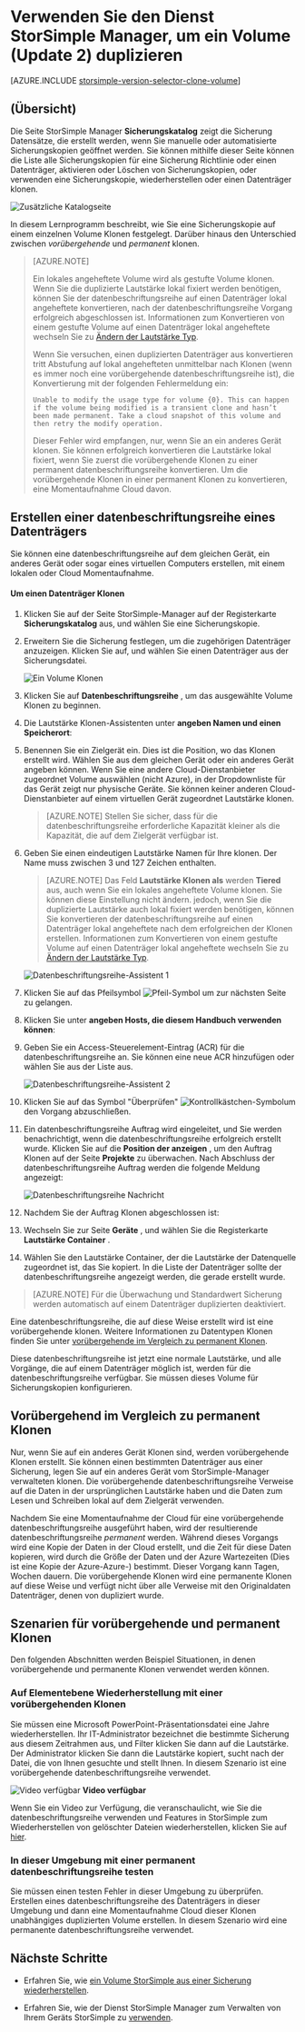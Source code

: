 <properties
   pageTitle="Die Lautstärke StorSimple Klonen | Microsoft Azure"
   description="Die verschiedenen datenbeschriftungsreihe Typen und wann sie verwendet werden, und erläutert, wie Sie eine Sicherungskopie, legen Sie auf einem einzelnen Volume Klonen verwenden können."
   services="storsimple"
   documentationCenter="NA"
   authors="alkohli"
   manager="carmonm"
   editor="" />
<tags 
   ms.service="storsimple"
   ms.devlang="NA"
   ms.topic="article"
   ms.tgt_pltfrm="NA"
   ms.workload="TBD"
   ms.date="07/27/2016"
   ms.author="alkohli" />

# <a name="use-the-storsimple-manager-service-to-clone-a-volume-update-2"></a>Verwenden Sie den Dienst StorSimple Manager, um ein Volume (Update 2) duplizieren

[AZURE.INCLUDE [storsimple-version-selector-clone-volume](../../includes/storsimple-version-selector-clone-volume.md)]

## <a name="overview"></a>(Übersicht)

Die Seite StorSimple Manager **Sicherungskatalog** zeigt die Sicherung Datensätze, die erstellt werden, wenn Sie manuelle oder automatisierte Sicherungskopien geöffnet werden. Sie können mithilfe dieser Seite können die Liste alle Sicherungskopien für eine Sicherung Richtlinie oder einen Datenträger, aktivieren oder Löschen von Sicherungskopien, oder verwenden eine Sicherungskopie, wiederherstellen oder einen Datenträger klonen.

![Zusätzliche Katalogseite](./media/storsimple-clone-volume-u2/backupCatalog.png)  

In diesem Lernprogramm beschreibt, wie Sie eine Sicherungskopie auf einem einzelnen Volume Klonen festgelegt. Darüber hinaus den Unterschied zwischen *vorübergehende* und *permanent* klonen.

>[AZURE.NOTE] 
>
>Ein lokales angeheftete Volume wird als gestufte Volume klonen. Wenn Sie die duplizierte Lautstärke lokal fixiert werden benötigen, können Sie der datenbeschriftungsreihe auf einen Datenträger lokal angeheftete konvertieren, nach der datenbeschriftungsreihe Vorgang erfolgreich abgeschlossen ist. Informationen zum Konvertieren von einem gestufte Volume auf einen Datenträger lokal angeheftete wechseln Sie zu [Ändern der Lautstärke Typ](storsimple-manage-volumes-u2.md#change-the-volume-type).
>
>Wenn Sie versuchen, einen duplizierten Datenträger aus konvertieren tritt Abstufung auf lokal angehefteten unmittelbar nach Klonen (wenn es immer noch eine vorübergehende datenbeschriftungsreihe ist), die Konvertierung mit der folgenden Fehlermeldung ein:
>
>`Unable to modify the usage type for volume {0}. This can happen if the volume being modified is a transient clone and hasn’t been made permanent. Take a cloud snapshot of this volume and then retry the modify operation.` 
>
>Dieser Fehler wird empfangen, nur, wenn Sie an ein anderes Gerät klonen. Sie können erfolgreich konvertieren die Lautstärke lokal fixiert, wenn Sie zuerst die vorübergehende Klonen zu einer permanent datenbeschriftungsreihe konvertieren. Um die vorübergehende Klonen in einer permanent Klonen zu konvertieren, eine Momentaufnahme Cloud davon.

## <a name="create-a-clone-of-a-volume"></a>Erstellen einer datenbeschriftungsreihe eines Datenträgers

Sie können eine datenbeschriftungsreihe auf dem gleichen Gerät, ein anderes Gerät oder sogar eines virtuellen Computers erstellen, mit einem lokalen oder Cloud Momentaufnahme.

#### <a name="to-clone-a-volume"></a>Um einen Datenträger Klonen

1. Klicken Sie auf der Seite StorSimple-Manager auf der Registerkarte **Sicherungskatalog** aus, und wählen Sie eine Sicherungskopie.

2. Erweitern Sie die Sicherung festlegen, um die zugehörigen Datenträger anzuzeigen. Klicken Sie auf, und wählen Sie einen Datenträger aus der Sicherungsdatei.

     ![Ein Volume Klonen](./media/storsimple-clone-volume-u2/CloneVol.png) 

3. Klicken Sie auf **Datenbeschriftungsreihe** , um das ausgewählte Volume Klonen zu beginnen.

4. Die Lautstärke Klonen-Assistenten unter **angeben Namen und einen Speicherort**:

  1. Benennen Sie ein Zielgerät ein. Dies ist die Position, wo das Klonen erstellt wird. Wählen Sie aus dem gleichen Gerät oder ein anderes Gerät angeben können. Wenn Sie eine andere Cloud-Dienstanbieter zugeordnet Volume auswählen (nicht Azure), in der Dropdownliste für das Gerät zeigt nur physische Geräte. Sie können keiner anderen Cloud-Dienstanbieter auf einem virtuellen Gerät zugeordnet Lautstärke klonen.

        >[AZURE.NOTE] Stellen Sie sicher, dass für die datenbeschriftungsreihe erforderliche Kapazität kleiner als die Kapazität, die auf dem Zielgerät verfügbar ist.

  2. Geben Sie einen eindeutigen Lautstärke Namen für Ihre klonen. Der Name muss zwischen 3 und 127 Zeichen enthalten. 
    
        >[AZURE.NOTE] Das Feld **Lautstärke Klonen als** werden **Tiered** aus, auch wenn Sie ein lokales angeheftete Volume klonen. Sie können diese Einstellung nicht ändern. jedoch, wenn Sie die duplizierte Lautstärke auch lokal fixiert werden benötigen, können Sie konvertieren der datenbeschriftungsreihe auf einen Datenträger lokal angeheftete nach dem erfolgreichen der Klonen erstellen. Informationen zum Konvertieren von einem gestufte Volume auf einen Datenträger lokal angeheftete wechseln Sie zu [Ändern der Lautstärke Typ](storsimple-manage-volumes-u2.md#change-the-volume-type).

        ![Datenbeschriftungsreihe-Assistent 1](./media/storsimple-clone-volume-u2/clone1.png) 

  3. Klicken Sie auf das Pfeilsymbol ![Pfeil-Symbol](./media/storsimple-clone-volume-u2/HCS_ArrowIcon.png) um zur nächsten Seite zu gelangen.

5. Klicken Sie unter **angeben Hosts, die diesem Handbuch verwenden können**:

  1. Geben Sie ein Access-Steuerelement-Eintrag (ACR) für die datenbeschriftungsreihe an. Sie können eine neue ACR hinzufügen oder wählen Sie aus der Liste aus.

        ![Datenbeschriftungsreihe-Assistent 2](./media/storsimple-clone-volume-u2/clone2.png) 

  2. Klicken Sie auf das Symbol "Überprüfen" ![Kontrollkästchen-Symbol](./media/storsimple-clone-volume-u2/HCS_CheckIcon.png)um den Vorgang abzuschließen.

6. Ein datenbeschriftungsreihe Auftrag wird eingeleitet, und Sie werden benachrichtigt, wenn die datenbeschriftungsreihe erfolgreich erstellt wurde. Klicken Sie auf die **Position der anzeigen** , um den Auftrag Klonen auf der Seite **Projekte** zu überwachen. Nach Abschluss der datenbeschriftungsreihe Auftrag werden die folgende Meldung angezeigt:

    ![Datenbeschriftungsreihe Nachricht](./media/storsimple-clone-volume-u2/CloneMsg.png) 

7. Nachdem Sie der Auftrag Klonen abgeschlossen ist:

  1. Wechseln Sie zur Seite **Geräte** , und wählen Sie die Registerkarte **Lautstärke Container** . 
  2. Wählen Sie den Lautstärke Container, der die Lautstärke der Datenquelle zugeordnet ist, das Sie kopiert. In die Liste der Datenträger sollte der datenbeschriftungsreihe angezeigt werden, die gerade erstellt wurde.

>[AZURE.NOTE] Für die Überwachung und Standardwert Sicherung werden automatisch auf einem Datenträger duplizierten deaktiviert.

Eine datenbeschriftungsreihe, die auf diese Weise erstellt wird ist eine vorübergehende klonen. Weitere Informationen zu Datentypen Klonen finden Sie unter [vorübergehende im Vergleich zu permanent Klonen](#transient-vs.-permanent-clones).

Diese datenbeschriftungsreihe ist jetzt eine normale Lautstärke, und alle Vorgänge, die auf einem Datenträger möglich ist, werden für die datenbeschriftungsreihe verfügbar. Sie müssen dieses Volume für Sicherungskopien konfigurieren.

## <a name="transient-vs-permanent-clones"></a>Vorübergehend im Vergleich zu permanent Klonen

Nur, wenn Sie auf ein anderes Gerät Klonen sind, werden vorübergehende Klonen erstellt. Sie können einen bestimmten Datenträger aus einer Sicherung, legen Sie auf ein anderes Gerät vom StorSimple-Manager verwalteten klonen. Die vorübergehende datenbeschriftungsreihe Verweise auf die Daten in der ursprünglichen Lautstärke haben und die Daten zum Lesen und Schreiben lokal auf dem Zielgerät verwenden. 

Nachdem Sie eine Momentaufnahme der Cloud für eine vorübergehende datenbeschriftungsreihe ausgeführt haben, wird der resultierende datenbeschriftungsreihe *permanent* werden. Während dieses Vorgangs wird eine Kopie der Daten in der Cloud erstellt, und die Zeit für diese Daten kopieren, wird durch die Größe der Daten und der Azure Wartezeiten (Dies ist eine Kopie der Azure-Azure-) bestimmt. Dieser Vorgang kann Tagen, Wochen dauern. Die vorübergehende Klonen wird eine permanente Klonen auf diese Weise und verfügt nicht über alle Verweise mit den Originaldaten Datenträger, denen von dupliziert wurde. 

## <a name="scenarios-for-transient-and-permanent-clones"></a>Szenarien für vorübergehende und permanent Klonen

Den folgenden Abschnitten werden Beispiel Situationen, in denen vorübergehende und permanente Klonen verwendet werden können.

### <a name="item-level-recovery-with-a-transient-clone"></a>Auf Elementebene Wiederherstellung mit einer vorübergehenden Klonen

Sie müssen eine Microsoft PowerPoint-Präsentationsdatei eine Jahre wiederherstellen. Ihr IT-Administrator bezeichnet die bestimmte Sicherung aus diesem Zeitrahmen aus, und Filter klicken Sie dann auf die Lautstärke. Der Administrator klicken Sie dann die Lautstärke kopiert, sucht nach der Datei, die von Ihnen gesuchte und stellt Ihnen. In diesem Szenario ist eine vorübergehende datenbeschriftungsreihe verwendet. 
 
![Video verfügbar](./media/storsimple-clone-volume-u2/Video_icon.png) **Video verfügbar**

Wenn Sie ein Video zur Verfügung, die veranschaulicht, wie Sie die datenbeschriftungsreihe verwenden und Features in StorSimple zum Wiederherstellen von gelöschter Dateien wiederherstellen, klicken Sie auf [hier](https://azure.microsoft.com/documentation/videos/storsimple-recover-deleted-files-with-storsimple/).

### <a name="testing-in-the-production-environment-with-a-permanent-clone"></a>In dieser Umgebung mit einer permanent datenbeschriftungsreihe testen

Sie müssen einen testen Fehler in dieser Umgebung zu überprüfen. Erstellen eines datenbeschriftungsreihe des Datenträgers in dieser Umgebung und dann eine Momentaufnahme Cloud dieser Klonen unabhängiges duplizierten Volume erstellen. In diesem Szenario wird eine permanente datenbeschriftungsreihe verwendet.  

## <a name="next-steps"></a>Nächste Schritte
- Erfahren Sie, wie [ein Volume StorSimple aus einer Sicherung wiederherstellen](storsimple-restore-from-backup-set-u2.md).

- Erfahren Sie, wie der Dienst StorSimple Manager zum Verwalten von Ihrem Geräts StorSimple zu [verwenden](storsimple-manager-service-administration.md).

 
